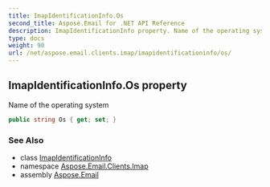 ```yaml
---
title: ImapIdentificationInfo.Os
second_title: Aspose.Email for .NET API Reference
description: ImapIdentificationInfo property. Name of the operating system
type: docs
weight: 90
url: /net/aspose.email.clients.imap/imapidentificationinfo/os/
---
```

## ImapIdentificationInfo.Os property

Name of the operating system

```csharp
public string Os { get; set; }
```

### See Also

* class [ImapIdentificationInfo](../)
* namespace [Aspose.Email.Clients.Imap](../../imapidentificationinfo/)
* assembly [Aspose.Email](../../../)


